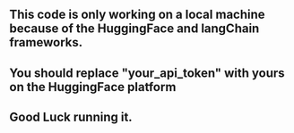 ## This code is only working on a local machine because of the HuggingFace and langChain frameworks.

## You should replace "your_api_token" with yours on the HuggingFace platform

## Good Luck running it.
